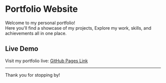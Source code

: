 
# Portfolio Website

Welcome to my personal portfolio!  
Here you'll find a showcase of my projects, Explore my work, skills, and achievements all in one place. 

## Live Demo
Visit my portfolio live: [GitHub Pages Link](https://kritik-chaudhary.github.io/Portfolio/)

---

Thank you for stopping by!
